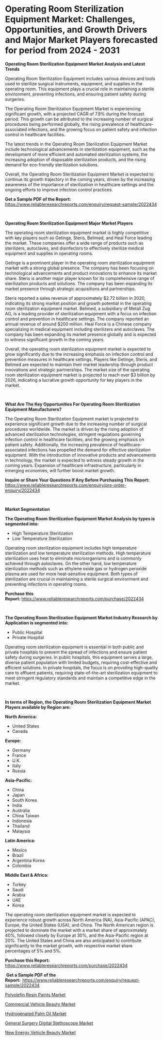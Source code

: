<p><h1>Operating Room Sterilization Equipment Market: Challenges, Opportunities, and Growth Drivers and Major Market Players forecasted for period from 2024 - 2031</h1></p><p><strong>Operating Room Sterilization Equipment Market Analysis and Latest Trends</strong></p>
<p><p>Operating Room Sterilization Equipment includes various devices and tools used to sterilize surgical instruments, equipment, and supplies in the operating room. This equipment plays a crucial role in maintaining a sterile environment, preventing infections, and ensuring patient safety during surgeries.</p><p>The Operating Room Sterilization Equipment Market is experiencing significant growth, with a projected CAGR of 7.9% during the forecast period. This growth can be attributed to the increasing number of surgical procedures being performed globally, the rising prevalence of healthcare-associated infections, and the growing focus on patient safety and infection control in healthcare facilities.</p><p>The latest trends in the Operating Room Sterilization Equipment Market include technological advancements in sterilization equipment, such as the development of more efficient and automated sterilization systems, the increasing adoption of disposable sterilization products, and the rising demand for eco-friendly sterilization solutions.</p><p>Overall, the Operating Room Sterilization Equipment Market is expected to continue its growth trajectory in the coming years, driven by the increasing awareness of the importance of sterilization in healthcare settings and the ongoing efforts to improve infection control practices.</p></p>
<p><strong>Get a Sample PDF of the Report:&nbsp;</strong> <a href="https://www.reliableresearchreports.com/enquiry/request-sample/2022434">https://www.reliableresearchreports.com/enquiry/request-sample/2022434</a></p>
<p>&nbsp;</p>
<p><strong>Operating Room Sterilization Equipment Major Market Players</strong></p>
<p><p>The operating room sterilization equipment market is highly competitive with key players such as Getinge, Steris, Belimed, and Heal Force leading the market. These companies offer a wide range of products such as sterilizers, autoclaves, and disinfectors to effectively sterilize medical equipment and supplies in operating rooms.</p><p>Getinge is a prominent player in the operating room sterilization equipment market with a strong global presence. The company has been focusing on technological advancements and product innovations to enhance its market share. Steris is another major player known for its comprehensive range of sterilization products and solutions. The company has been expanding its market presence through strategic acquisitions and partnerships.</p><p>Steris reported a sales revenue of approximately $2.72 billion in 2020, indicating its strong market position and growth potential in the operating room sterilization equipment market. Belimed, a subsidiary of Metall Zug AG, is a leading provider of sterilization equipment with a focus on infection control and prevention in healthcare settings. The company reported an annual revenue of around $200 million. Heal Force is a Chinese company specializing in medical equipment including sterilizers and autoclaves. The company has been expanding its market presence globally and is expected to witness significant growth in the coming years.</p><p>Overall, the operating room sterilization equipment market is expected to grow significantly due to the increasing emphasis on infection control and prevention measures in healthcare settings. Players like Getinge, Steris, and Belimed are expected to maintain their market leadership through product innovations and strategic partnerships. The market size of the operating room sterilization equipment market is projected to reach over $3 billion by 2026, indicating a lucrative growth opportunity for key players in the market.</p></p>
<p>&nbsp;</p>
<p><strong>What Are The Key Opportunities For Operating Room Sterilization Equipment Manufacturers?</strong></p>
<p><p>The Operating Room Sterilization Equipment market is projected to experience significant growth due to the increasing number of surgical procedures worldwide. The market is driven by the rising adoption of advanced sterilization technologies, stringent regulations governing infection control in healthcare facilities, and the growing emphasis on patient safety. Additionally, the increasing prevalence of healthcare-associated infections has propelled the demand for effective sterilization equipment. With the introduction of innovative products and advancements in technology, the market is expected to witness steady growth in the coming years. Expansion of healthcare infrastructure, particularly in emerging economies, will further boost market growth.</p></p>
<p><strong>Inquire or Share Your Questions If Any Before Purchasing This Report:</strong> <a href="https://www.reliableresearchreports.com/enquiry/pre-order-enquiry/2022434">https://www.reliableresearchreports.com/enquiry/pre-order-enquiry/2022434</a></p>
<p>&nbsp;</p>
<p><strong>Market Segmentation</strong></p>
<p><strong>The Operating Room Sterilization Equipment Market Analysis by types is segmented into:</strong></p>
<p><ul><li>High Temperature Sterilization</li><li>Low Temperature Sterilization</li></ul></p>
<p><p>Operating room sterilization equipment includes high temperature sterilization and low temperature sterilization methods. High temperature sterilization uses heat to eliminate microorganisms and is commonly achieved through autoclaves. On the other hand, low temperature sterilization methods such as ethylene oxide gas or hydrogen peroxide plasma are used for more heat-sensitive equipment. Both types of sterilization are crucial in maintaining a sterile surgical environment and preventing infections in operating rooms.</p></p>
<p><strong>Purchase this Report:&nbsp;</strong><a href="https://www.reliableresearchreports.com/purchase/2022434">https://www.reliableresearchreports.com/purchase/2022434</a></p>
<p>&nbsp;</p>
<p><strong>The Operating Room Sterilization Equipment Market Industry Research by Application is segmented into:</strong></p>
<p><ul><li>Public Hospital</li><li>Private Hospital</li></ul></p>
<p><p>Operating room sterilization equipment is essential in both public and private hospitals to prevent the spread of infections and ensure patient safety during surgeries. In public hospitals, this equipment serves a large, diverse patient population with limited budgets, requiring cost-effective and efficient solutions. In private hospitals, the focus is on providing high-quality care to affluent patients, requiring state-of-the-art sterilization equipment to meet stringent regulatory standards and maintain a competitive edge in the market.</p></p>
<p>&nbsp;</p>
<p><strong>In terms of Region, the Operating Room Sterilization Equipment Market Players available by Region are:</strong></p>
<p>
    <p> <strong> North America: </strong>
        <ul>
            <li>United States</li>
            <li>Canada</li>
        </ul>
        </p> 
    <p> <strong> Europe: </strong>
        <ul>
            <li>Germany</li>
            <li>France</li>
            <li>U.K.</li>
            <li>Italy</li>
            <li>Russia</li>
        </ul>
        </p> 
    <p> <strong> Asia-Pacific: </strong>
        <ul>
            <li>China</li>
            <li>Japan</li>
            <li>South Korea</li>
            <li>India</li>
            <li>Australia</li>
            <li>China Taiwan</li>
            <li>Indonesia</li>
            <li>Thailand</li>
            <li>Malaysia</li>
        </ul>
        </p> 
    <p> <strong> Latin America: </strong>
        <ul>
            <li>Mexico</li>
            <li>Brazil</li>
            <li>Argentina Korea</li>
            <li>Colombia</li>
        </ul>
        </p> 
    <p> <strong> Middle East & Africa: </strong>
        <ul>
            <li>Turkey</li>
            <li>Saudi</li>
            <li>Arabia</li>
            <li>UAE</li>
            <li>Korea</li>
        </ul>
    </p>
    </p>
<p><p>The operating room sterilization equipment market is expected to experience robust growth across North America (NA), Asia-Pacific (APAC), Europe, the United States (USA), and China. The North American region is projected to dominate the market with a market share of approximately 40%, followed closely by Europe at 30%, and the Asia-Pacific region at 20%. The United States and China are also anticipated to contribute significantly to the market growth, with respective market share percentages of 5% and 5%.</p></p>
<p><strong>Purchase this Report: </strong><a href="https://www.reliableresearchreports.com/purchase/2022434">https://www.reliableresearchreports.com/purchase/2022434</a></p>
<p>&nbsp;<strong>Get a Sample PDF of the Report:&nbsp;&nbsp;</strong><a href="https://www.reliableresearchreports.com/enquiry/request-sample/2022434">https://www.reliableresearchreports.com/enquiry/request-sample/2022434</a></p>
<p><strong></strong></p>
<p><p><a href="https://valiant-lunge-8fe.notion.site/Polyolefin-Resin-Paints-Market-Dynamics-2024-2031-Also-about-Its-Market-Trends-Projections-and-Op-0394fa1aad9a47109b5f6296966cb52f">Polyolefin Resin Paints Market</a></p><p><a href="https://view.publitas.com/reportprime-1/commercial-vehicle-beauty-market-challenges-opportunities-and-growth-drivers-and-major-market-players-forecasted-for-period-from-2024-2031/">Commercial Vehicle Beauty Market</a></p><p><a href="https://artistic-helicopter-ca9.notion.site/Hydrogenated-Palm-Oil-Market-Research-Report-Provides-thorough-Industry-Overview-which-offers-an-In-4c87f5e26c2f45feadc29683fcbedb35">Hydrogenated Palm Oil Market</a></p><p><a href="https://github.com/edytherolanlouisejk1miz0wig/Market-Research-Report-List-1/blob/main/general-surgery-digital-stethoscope-market.md">General Surgery Digital Stethoscope Market</a></p><p><a href="https://view.publitas.com/reportprime-1/new-energy-vehicle-beauty-market-size-market-trends-and-growth-outlook-forecasted-for-period-from-2024-to-2031/">New Energy Vehicle Beauty Market</a></p></p>
